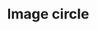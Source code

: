 ---
title: Image circle
tags: ["image", "circle", "round", "circular", "shape", "picture", "photo"]
icon: image-circle
svg: '<svg xmlns="http://www.w3.org/2000/svg" width="24" height="24" fill="none" viewBox="0 0 24 24" stroke-width="1.5" stroke-linecap="round" stroke-linejoin="round" stroke="currentColor"><path d="M7 9a2 2 0 1 0 4 0 2 2 0 0 0-4 0Zm13.718 1.08c-6.38-.75-11.85 3.906-11.716 10.144"/><path d="M3.201 13.04c2.698-.294 5.106 1.036 6.423 3.126"/><circle cx="12" cy="12" r="9"/></svg>'
---